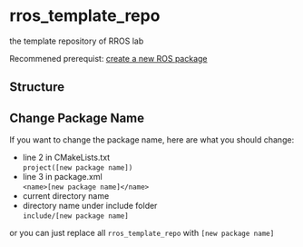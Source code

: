 # rros_template_repo
the template repository of RROS lab

Recommened prerequist: [create a new ROS package](http://wiki.ros.org/ROS/Tutorials/CreatingPackage)

## Structure

## Change Package Name
If you want to change the package name, here are what you should change:  

- line 2 in CMakeLists.txt  
  `project([new package name])`
- line 3 in package.xml  
  `<name>[new package name]</name>`
- current directory name
- directory name under include folder  
  `include/[new package name]`

or you can just replace all `rros_template_repo` with `[new package name]`